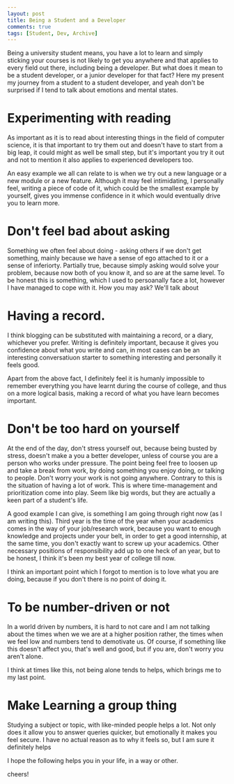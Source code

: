 ```yaml
---
layout: post
title: Being a Student and a Developer
comments: true
tags: [Student, Dev, Archive]
---
```


Being a university student means, you have a lot to learn and simply sticking your courses is not likely to get you anywhere and that applies to every field out there, including being a developer. But what does it mean to be a student developer, or a junior developer for that fact? Here my present my journey from a student to a student developer, and yeah don't be surprised if I tend to talk about emotions and mental states.

<h1 class="post-subheading">Experimenting with reading</h1>

As important as it is to read about interesting things in the field of computer science, it is that important to try them out and doesn't have to start from a big leap, it could might as well be small step, but it's important you try it out and not to mention it also applies to experienced developers too. 
<br>

An easy example we all can relate to is when we try out a new language or a new module or a new feature. Although it may feel intimidating, I personally feel, writing a piece of code of it, which could be the smallest example by yourself, gives you immense confidence in it which would eventually drive you to learn more.

<h1 class="post-subheading">Don't feel bad about asking</h1>

Something we often feel about doing - asking others if we don't get something, mainly because we have a sense of ego attached to it or a sense of inferiorty. Partially true, because simply asking would solve your problem, because now both of you know it, and so are at the same level. To be honest this is something, which I used to persoanally face a lot, however I have managed to cope with it. How you may ask? We'll talk about

<h1 class="post-subheading">Having a record.</h1>

I think blogging can be substituted with maintaining a record, or a diary, whichever you prefer. Writing is definitely important, because it gives you confidence about what you write and can, in most cases can be an interesting conversatiuon starter to something interesting and personally it feels good.

Apart from the above fact, I definitely feel it is humanly impossible to remember everything you have learnt during the course of college, and thus on a more logical basis, making a record of what you have learn becomes important.

<h1 class="post-subheading">Don't be too hard on yourself</h1>

At the end of the day, don't stress yourself out, because being busted by stress, doesn't make a you a better developer, unless of course you are a person who works under pressure. The point being feel free to loosen up and take a break from work, by doing something you enjoy doing, or talking to people. Don't worry your work is not going anywhere. Contrary to this is the situation of having a lot of work. This is where time-management and prioritization come into play. Seem like big words, but they are actually a keen part of a student's life. 


A good example I can give, is something I am going through right now (as I am writing this). Third year is the time of the year when your academics comes in the way of your job/research work, because you want to enough knowledge and projects under your belt, in order to get a good internship, at the same time, you don't exactly want to screw up your academics. Other necessary positions of responsibility add up to one heck of an year, but to be honest, I think it's been my best year of college till now. 
<br>

I think an important point which I forgot to mention is to love what you are doing, because if you don't there is no point of doing it.

<h1 class="post-subheading">To be number-driven or not</h1>

In a world driven by numbers, it is hard to not care and I am not talking about the times when we we are at a higher position rather, the times when we feel low and numbers tend to demotivate us. Of course, if something like this doesn't affect you, that's well and good, but if you are, don't worry you aren't alone. 

I think at times like this, not being alone tends to helps, which brings me to my last point.

<h1 class="post-subheading">Make Learning a group thing</h1>

Studying a subject or topic, with like-minded people helps a lot. Not only does it allow you to answer queries quicker, but emotionally it makes you feel secure. I have no actual reason as to why it feels so, but I am sure it definitely helps



I hope the following helps you in your life, in a way or other. 

cheers!




<!-- <div id="disqus_thread"></div>
<script>

/**
*  RECOMMENDED CONFIGURATION VARIABLES: EDIT AND UNCOMMENT THE SECTION BELOW TO INSERT DYNAMIC VALUES FROM YOUR PLATFORM OR CMS.
*  LEARN WHY DEFINING THESE VARIABLES IS IMPORTANT: https://disqus.com/admin/universalcode/#configuration-variables*/
/*
var disqus_config = function () {
this.page.url = PAGE_URL;  // Replace PAGE_URL with your page's canonical URL variable
this.page.identifier = PAGE_IDENTIFIER; // Replace PAGE_IDENTIFIER with your page's unique identifier variable
};
*/
(function() { // DON'T EDIT BELOW THIS LINE
var d = document, s = d.createElement('script');
s.src = 'https://sahitpj-github-io.disqus.com/embed.js';
s.setAttribute('data-timestamp', +new Date());
(d.head || d.body).appendChild(s);
})();
</script>
<noscript>Please enable JavaScript to view the <a href="https://disqus.com/?ref_noscript">comments powered by Disqus.</a></noscript> -->
